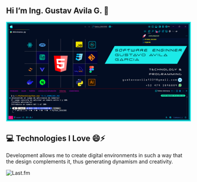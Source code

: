 ## Hi I’m Ing. Gustav Avila G. 👋
![Banner de ZaxWerPro](Perfil.png)


## 💻 Technologies I Love 😄⚡
Development allows me to create digital environments in such a way that the design complements it, thus generating dynamism and creativity.



![Last.fm](https://img.shields.io/badge/gustavoavila1331@gmail.com-D51007?style=for-the-badge&logo=last.fm&logoColor=white)

<!--
**ZaxWerkPro/ZaxWerkPro** is a ✨ _special_ ✨ repository because its `README.md` (this file) appears on your GitHub profile.

Here are some ideas to get you started:

- 🔭 I’m currently working on ...
- 🌱 I’m currently learning ...
- 👯 I’m looking to collaborate on ...
- 🤔 I’m looking for help with ...
- 💬 Ask me about ...
- 📫 How to reach me: ...
- 😄 Pronouns: ...
- ⚡ Fun fact: ...
-->

